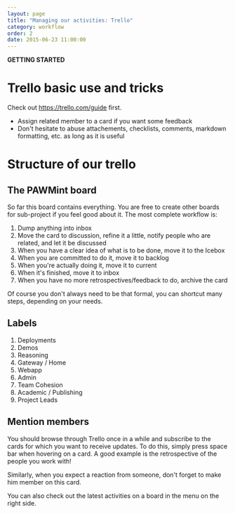 ```yaml
---
layout: page
title: "Managing our activities: Trello"
category: workflow
order: 2
date: 2015-06-23 11:00:00
---
```


**GETTING STARTED**

# Trello basic use and tricks

Check out https://trello.com/guide first.

* Assign related member to a card if you want some feedback
* Don't hesitate to abuse attachements, checklists, comments, markdown formatting, etc. as long as it is useful

# Structure of our trello

## The PAWMint board

So far this board contains everything. You are free to create other boards for sub-project if you feel good about it.
The most complete workflow is:

1. Dump anything into inbox
2. Move the card to discussion, refine it a little, notify people who are related, and let it be discussed
3. When you have a clear idea of what is to be done, move it to the Icebox
4. When you are committed to do it, move it to backlog
5. When you're actually doing it, move it to current
6. When it's finished, move it to inbox
7. When you have no more retrospectives/feedback to do, archive the card

Of course you don't always need to be that formal, you can shortcut many steps, depending on your needs.

## Labels

1. Deployments
2. Demos
3. Reasoning
4. Gateway / Home
5. Webapp
6. Admin
7. Team Cohesion
8. Academic / Publishing
9. Project Leads

## Mention members

You should browse through Trello once in a while and subscribe to the cards for which you want to receive updates. To do this, simply press space bar when hovering on a card. A good example is the retrospective of the people you work with!

Similarly, when you expect a reaction from someone, don't forget to make him member on this card.

You can also check out the latest activities on a board in the menu on the right side.
